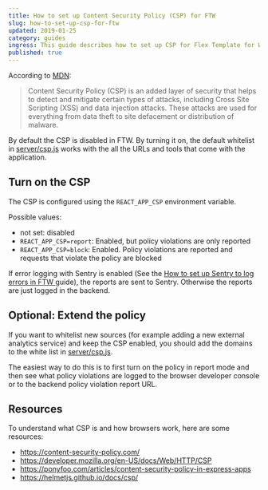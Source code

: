 ```yaml
---
title: How to set up Content Security Policy (CSP) for FTW
slug: how-to-set-up-csp-for-ftw
updated: 2019-01-25
category: guides
ingress: This guide describes how to set up CSP for Flex Template for Web (FTW).
published: true
---
```


According to [MDN](https://developer.mozilla.org/en-US/docs/Web/HTTP/CSP):

> Content Security Policy (CSP) is an added layer of security that helps to
> detect and mitigate certain types of attacks, including Cross Site Scripting
> (XSS) and data injection attacks. These attacks are used for everything from
> data theft to site defacement or distribution of malware.

By default the CSP is disabled in FTW. By turning it on, the default whitelist
in
[server/csp.js](https://github.com/sharetribe/flex-template-web/blob/master/server/csp.js)
works with the all the URLs and tools that come with the application.

## Turn on the CSP

The CSP is configured using the `REACT_APP_CSP` environment variable.

Possible values:

- not set: disabled
- `REACT_APP_CSP=report`: Enabled, but policy violations are only reported
- `REACT_APP_CSP=block`: Enabled. Policy violations are reported and requests
  that violate the policy are blocked

If error logging with Sentry is enabled (See the
[How to set up Sentry to log errors in FTW ](/guides/how-to-set-up-sentry-to-log-errors-in-ftw/)
guide), the reports are sent to Sentry. Otherwise the reports are just logged in
the backend.

## Optional: Extend the policy

If you want to whitelist new sources (for example adding a new external
analytics service) and keep the CSP enabled, you should add the domains to the
white list in
[server/csp.js](https://github.com/sharetribe/flex-template-web/blob/master/server/csp.js).

The easiest way to do this is to first turn on the policy in report mode and
then see what policy violations are logged to the browser developer console or
to the backend policy violation report URL.

## Resources

To understand what CSP is and how browsers work, here are some resources:

- https://content-security-policy.com/
- https://developer.mozilla.org/en-US/docs/Web/HTTP/CSP
- https://ponyfoo.com/articles/content-security-policy-in-express-apps
- https://helmetjs.github.io/docs/csp/
